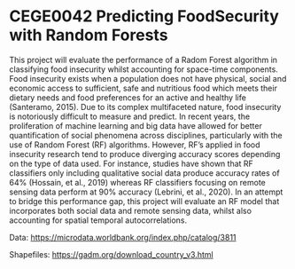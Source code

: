 # CEGE0042 Predicting FoodSecurity with Random Forests

This project will evaluate the performance of a Radom Forest algorithm in classifying food insecurity whilst accounting for space-time components. Food insecurity exists when a population does not have physical, social and economic access to sufficient, safe and nutritious food which meets their dietary needs and food preferences for an active and healthy life (Santeramo, 2015). Due to its complex multifaceted nature, food insecurity is notoriously difficult to measure and predict. In recent years, the proliferation of machine learning and big data have allowed for better quantification of social phenomena across disciplines, particularly with the use of Random Forest (RF) algorithms. However, RF’s applied in food insecurity research tend to produce diverging accuracy scores depending on the type of data used. For instance, studies have shown that RF classifiers only including qualitative social data produce accuracy rates of 64% (Hossain, et al., 2019) whereas RF classifiers focusing on remote sensing data perform at 90% accuracy (Lebrini, et al., 2020). In an attempt to bridge this performance gap, this project will evaluate an RF model that incorporates both social data and remote sensing data, whilst also accounting for spatial temporal autocorrelations.

Data: https://microdata.worldbank.org/index.php/catalog/3811

Shapefiles: https://gadm.org/download_country_v3.html 

